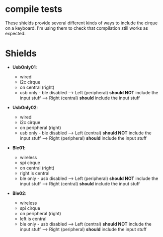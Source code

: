 # compile tests 

These shields provide several different kinds of ways to include the cirque on a keyboard.
I'm using them to check that compilation still works as expected.

# Shields

- **UsbOnly01**:
    - wired
    - i2c cirque
    - on central (right)
    - usb only - ble disabled
    --> Left (peripheral) **should NOT** include the input stuff
    --> Right (central) **should** include the input stuff

- **UsbOnly02**:
    - wired
    - i2c cirque
    - on peripheral (right)
    - usb only - ble disabled
    --> Left (central) **should NOT** include the input stuff
    --> Right (peripheral) **should** include the input stuff

- **Ble01**:
    - wireless
    - spi cirque
    - on central (right)
    - right is central
    - ble only - usb disabled
    --> Left (peripheral) **should NOT** include the input stuff
    --> Right (central) **should** include the input stuff
- **Ble02**:
    - wireless
    - spi cirque
    - on peripheral (right)
    - left is central
    - ble only - usb disabled
    --> Left (central) **should NOT** include the input stuff
    --> Right (peripheral) **should** include the input stuff
    